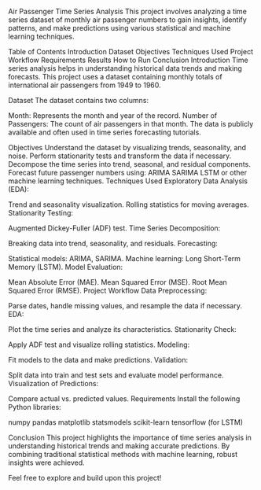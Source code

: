 Air Passenger Time Series Analysis
This project involves analyzing a time series dataset of monthly air passenger numbers to gain insights, identify patterns, and make predictions using various statistical and machine learning techniques.

Table of Contents
Introduction
Dataset
Objectives
Techniques Used
Project Workflow
Requirements
Results
How to Run
Conclusion
Introduction
Time series analysis helps in understanding historical data trends and making forecasts. This project uses a dataset containing monthly totals of international air passengers from 1949 to 1960.

Dataset
The dataset contains two columns:

Month: Represents the month and year of the record.
Number of Passengers: The count of air passengers in that month.
The data is publicly available and often used in time series forecasting tutorials.

Objectives
Understand the dataset by visualizing trends, seasonality, and noise.
Perform stationarity tests and transform the data if necessary.
Decompose the time series into trend, seasonal, and residual components.
Forecast future passenger numbers using:
ARIMA
SARIMA
LSTM or other machine learning techniques.
Techniques Used
Exploratory Data Analysis (EDA):

Trend and seasonality visualization.
Rolling statistics for moving averages.
Stationarity Testing:

Augmented Dickey-Fuller (ADF) test.
Time Series Decomposition:

Breaking data into trend, seasonality, and residuals.
Forecasting:

Statistical models: ARIMA, SARIMA.
Machine learning: Long Short-Term Memory (LSTM).
Model Evaluation:

Mean Absolute Error (MAE).
Mean Squared Error (MSE).
Root Mean Squared Error (RMSE).
Project Workflow
Data Preprocessing:

Parse dates, handle missing values, and resample the data if necessary.
EDA:

Plot the time series and analyze its characteristics.
Stationarity Check:

Apply ADF test and visualize rolling statistics.
Modeling:

Fit models to the data and make predictions.
Validation:

Split data into train and test sets and evaluate model performance.
Visualization of Predictions:

Compare actual vs. predicted values.
Requirements
Install the following Python libraries:

numpy
pandas
matplotlib
statsmodels
scikit-learn
tensorflow (for LSTM)

Conclusion
This project highlights the importance of time series analysis in understanding historical trends and making accurate predictions. By combining traditional statistical methods with machine learning, robust insights were achieved.

Feel free to explore and build upon this project!
